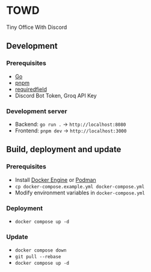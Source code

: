 # TOWD
Tiny Office With Discord

## Development
### Prerequisites
- [Go](https://go.dev/)
- [pnpm](https://pnpm.io/)
- [requiredfield](https://github.com/abhinav/requiredfield/)
- Discord Bot Token, Groq API Key

### Development server
- Backend: `go run .` -> `http://localhost:8080`
- Frontend: `pnpm dev` -> `http://localhost:3000`

## Build, deployment and update
### Prerequisites
- Install [Docker Engine](https://docs.docker.com/engine/install/) or [Podman](https://podman.io/)
- `cp docker-compose.example.yml docker-compose.yml`
- Modify environment variables in `docker-compose.yml`

### Deployment
- `docker compose up -d`

### Update
- `docker compose down`
- `git pull --rebase`
- `docker compose up -d`